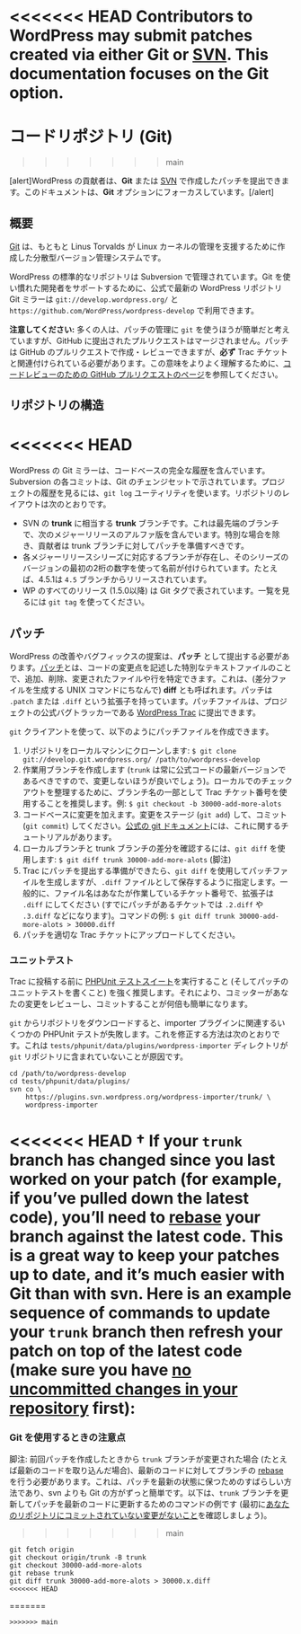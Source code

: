<!--
# The Code Repository (Git)
-->

<<<<<<< HEAD
Contributors to WordPress may submit patches created via either **Git** or **[SVN](https://make.wordpress.org/core/handbook/contribute/svn/)**. This documentation focuses on the **Git** option.
=======
# コードリポジトリ (Git)
>>>>>>> main

<!--
Contributors to WordPress may submit patches created via either **Git** or **[SVN](https://make.wordpress.org/core/handbook/contribute/svn/)**. This documentation focuses on the **Git** option.
-->

\[alert\]WordPress の貢献者は、**Git** または [SVN](https://ja.wordpress.org/team/handbook/core/contribute/svn/) で作成したパッチを提出できます。このドキュメントは、**Git** オプションにフォーカスしています。\[/alert\]

<!--
## Summary
-->

## 概要

<!--
[Git](https://git-scm.com/) is a distributed version control system originally created by Linus Torvalds to assist with the management of the Linux kernel.
-->

[Git](https://git-scm.com/) は、もともと Linus Torvalds が Linux カーネルの管理を支援するために作成した分散型バージョン管理システムです。

<!--
The canonical WordPress repository is managed using Subversion. To better support developers who are more comfortable working with Git, official, up-to-date Git mirrors of the WordPress repository are available at `git://develop.git.wordpress.org/` and `https://github.com/WordPress/wordpress-develop`.
-->

WordPress の標準的なリポジトリは Subversion で管理されています。Git を使い慣れた開発者をサポートするために、公式で最新の WordPress リポジトリ Git ミラーは `git://develop.wordpress.org/` と `https://github.com/WordPress/wordpress-develop` で利用できます。

<!--
**Please note:** while many people find it easier to use `git` to manage their patches, pull requests submitted to GitHub will not be merged there. Patches can be created and reviewed in GitHub pull requests, but they **must** be associated with a Trac ticket. To better understand what this means, see the [GitHub Pull Requests for Code Review page](https://make.wordpress.org/core/handbook/contribute/git/github-pull-requests-for-code-review/).
-->

**注意してください:** 多くの人は、パッチの管理に `git` を使うほうが簡単だと考えていますが、GitHub に提出されたプルリクエストはマージされません。パッチは GitHub のプルリクエストで作成・レビューできますが、**必ず** Trac チケットと関連付けられている必要があります。この意味をよりよく理解するために、[コードレビューのための GitHub プルリクエストのページ](https://ja.wordpress.org/team/handbook/core/contribute/git/github-pull-requests-for-code-review/)を参照してください。

<!--
## Repository Structure
-->

## リポジトリの構造

<!--
The WordPress Git mirror contains a complete history of the codebase. Each Subversion commit is represented by a Git changeset. Use the `git log` utility to browse the history of the project. The layout of the repository is as follows:
-->

<<<<<<< HEAD
=======
WordPress の Git ミラーは、コードベースの完全な履歴を含んでいます。Subversion の各コミットは、Git のチェンジセットで示されています。プロジェクトの履歴を見るには、`git log` ユーティリティを使います。リポジトリのレイアウトは次のとおりです。

<!--
>>>>>>> main
*   The **trunk** branch, which corresponds to SVN **trunk**. This is the bleeding-edge branch, containing the alpha version of the next major release. Except in special cases, contributors should prepare their patches against the trunk branch.
*   A branch exists corresponding to each major release series, named using the first two digits of versions in that series. For example, 4.5.1 was released from the `4.5` branch. Use `git branch -r` to view a complete list of branches in the remote repository, and use commands like `git checkout -b 4.5.x origin/4.5` to create local branches that track remote branches.
*   All WP releases (starting with 1.5.0) are represented by Git tags. Use `git tag` to see the list.
-->

*   SVN の **trunk** に相当する **trunk** ブランチです。これは最先端のブランチで、次のメジャーリリースのアルファ版を含んでいます。特別な場合を除き、貢献者は trunk ブランチに対してパッチを準備すべきです。
*   各メジャーリリースシリーズに対応するブランチが存在し、そのシリーズのバージョンの最初の2桁の数字を使って名前が付けられています。たとえば、4.5.1は `4.5` ブランチからリリースされています。
*   WP のすべてのリリース (1.5.0以降) は Git タグで表されています。一覧を見るには `git tag` を使ってください。

<!--
## Patches
-->

## パッチ

<!--
Suggested improvements and bugfixes for WordPress should be submitted as **patches**. A [patch](https://make.wordpress.org/core/glossary/#patch) is a special text file that describes changes to code, by identifying the files and lines which are added, removed, and altered. It may also be referred to as a **diff** (after the Unix command to generate a differences file). Patches have the extension of either `.patch` or `.diff`. Patch files can then be submitted for consideration to [WordPress Trac](https://core.trac.wordpress.org/), the project’s official bugtracker.
-->

WordPress の改善やバグフィックスの提案は、**パッチ** として提出する必要があります。[パッチ](https://make.wordpress.org/core/glossary/#patch)とは、コードの変更点を記述した特別なテキストファイルのことで、追加、削除、変更されたファイルや行を特定できます。これは、(差分ファイルを生成する UNIX コマンドにちなんで) **diff** とも呼ばれます。パッチは `.patch` または `.diff` という拡張子を持っています。パッチファイルは、プロジェクトの公式バグトラッカーである [WordPress Trac](https://core.trac.wordpress.org/) に提出できます。

<!--
Using the `git` cli client, you can create a patch file as follows:
-->

`git` クライアントを使って、以下のようにパッチファイルを作成できます。

<!--
1.  Clone the repository to your local machine: `$ git clone git://develop.git.wordpress.org/ /path/to/wordpress-develop`
2.  Create a working branch (it’s better not to modify `trunk` because this should always be the latest version of the official code). To keep your local checkout organized, it’s suggested that you use the Trac ticket number as part of your branch name, eg: `$ git checkout -b 30000-add-more-alots   `
3.  Make your modifications to the codebase. Stage the changes (`git add`), and commit (`git commit`).  [The official git documentation](https://git-scm.com/docs/gittutorial) includes a tutorial on this.
4.  Use `git diff` to review the differences between your local branch and the trunk branch: `$ git diff trunk 30000-add-more-alots` †
5.  Once you’re ready to submit your patch to Trac, generate a patch file using `git diff`, specifying that the output should be saved in a `.diff` file. In general, the file name should be the ticket number you are working on with `.diff` as the extension (or `.2.diff`, `.3.diff`, etc. if there are already patches on the ticket). Example command: `$ git diff trunk 30000-add-more-alots > 30000.diff`
6.  Upload the patch to the appropriate Trac ticket.
-->

1.  リポジトリをローカルマシンにクローンします: `$ git clone git://develop.git.wordpress.org/ /path/to/wordpress-develop`
2.  作業用ブランチを作成します (`trunk` は常に公式コードの最新バージョンであるべきですので、変更しないほうが良いでしょう)。ローカルでのチェックアウトを整理するために、ブランチ名の一部として Trac チケット番号を使用することを推奨します。例: `$ git checkout -b 30000-add-more-alots `
3.  コードベースに変更を加えます。変更をステージ (`git add`) して、コミット (`git commit`) してください。[公式の git ドキュメント](https://git-scm.com/docs/gittutorial)には、これに関するチュートリアルがあります。
4.  ローカルブランチと trunk ブランチの差分を確認するには、`git diff` を使用します: `$ git diff trunk 30000-add-more-alots` (脚注)
5.  Trac にパッチを提出する準備ができたら、`git diff` を使用してパッチファイルを生成しますが、`.diff` ファイルとして保存するように指定します。一般的に、ファイル名はあなたが作業しているチケット番号で、拡張子は `.diff` にしてください (すでにパッチがあるチケットでは `.2.diff` や `.3.diff` などになります)。コマンドの例: `$ git diff trunk 30000-add-more-alots > 30000.diff`
6.  パッチを適切な Trac チケットにアップロードしてください。

<!--
### Unit Tests
-->

### ユニットテスト

<!--
We strongly recommend [running the PHPUnit test suite](https://make.wordpress.org/core/handbook/testing/automated-testing/phpunit/) (and writing unit tests for your patch) before submitting it to Trac. This makes it many times easier for committers to review and commit your changes.
-->

Trac に投稿する前に [PHPUnit テストスイート](https://ja.wordpress.org/team/handbook/core/testing/automated-testing/phpunit/)を実行すること (そしてパッチのユニットテストを書くこと) を強く推奨します。それにより、コミッターがあなたの変更をレビューし、コミットすることが何倍も簡単になります。

<!--
When downloading the repository from `git`, a few of the PHPUnit tests related to the importer plugin will fail because the `tests/phpunit/data/plugins/wordpress-importer` directory is not contained in the `git` repositories. Here’s how to fix that:
-->

`git` からリポジトリをダウンロードすると、importer プラグインに関連するいくつかの PHPUnit テストが失敗します。これを修正する方法は次のとおりです。これは `tests/phpunit/data/plugins/wordpress-importer` ディレクトリが `git` リポジトリに含まれていないことが原因です。

```
cd /path/to/wordpress-develop
cd tests/phpunit/data/plugins/
svn co \
    https://plugins.svn.wordpress.org/wordpress-importer/trunk/ \
    wordpress-importer
```

<!--
### Usage Notes for Git
-->

<<<<<<< HEAD
† If your `trunk` branch has changed since you last worked on your patch (for example, if you’ve pulled down the latest code), you’ll need to [rebase](https://git-scm.com/book/en/v2/Git-Branching-Rebasing) your branch against the latest code. This is a great way to keep your patches up to date, and it’s much easier with Git than with svn. Here is an example sequence of commands to update your `trunk` branch then refresh your patch on top of the latest code (make sure you have [no uncommitted changes in your repository](https://stackoverflow.com/questions/52704/how-do-i-discard-unstaged-changes-in-git) first):
=======
### Git を使用するときの注意点

<!--
† If your `trunk` branch has changed since you last worked on your patch (for example, if you’ve pulled down the latest code), you’ll need to [rebase](https://git-scm.com/book/en/v2/Git-Branching-Rebasing) your branch against the latest code. This is a great way to keep your patches up to date, and it’s much easier with Git than with svn. Here is an example sequence of commands to update your `trunk` branch then refresh your patch on top of the latest code (make sure you have [no uncommitted changes in your repository](https://stackoverflow.com/questions/52704/how-do-i-discard-unstaged-changes-in-git) first):
-->

脚注: 前回パッチを作成したときから `trunk` ブランチが変更された場合 (たとえば最新のコードを取り込んだ場合)、最新のコードに対してブランチの [rebase](https://git-scm.com/book/en/v2/Git-Branching-Rebasing) を行う必要があります。これは、パッチを最新の状態に保つためのすばらしい方法であり、svn よりも Git の方がずっと簡単です。以下は、`trunk` ブランチを更新してパッチを最新のコードに更新するためのコマンドの例です (最初に[あなたのリポジトリにコミットされていない変更がないこと](https://stackoverflow.com/questions/52704/how-do-i-discard-unstaged-changes-in-git)を確認しましょう)。
>>>>>>> main

```
git fetch origin
git checkout origin/trunk -B trunk
git checkout 30000-add-more-alots
git rebase trunk
git diff trunk 30000-add-more-alots > 30000.x.diff
<<<<<<< HEAD
```
=======
```
>>>>>>> main
